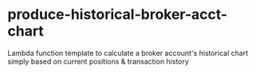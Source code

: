 # produce-historical-broker-acct-chart
Lambda function template to calculate a broker account's historical chart simply based on current positions &amp; transaction history
